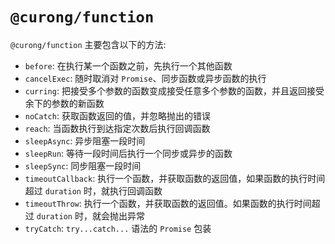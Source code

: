 # `@curong/function`

`@curong/function` 主要包含以下的方法:

- `before`: 在执行某一个函数之前，先执行一个其他函数
- `cancelExec`: 随时取消对 `Promise`、同步函数或异步函数的执行
- `curring`: 把接受多个参数的函数变成接受任意多个参数的函数，并且返回接受余下的参数的新函数
- `noCatch`: 获取函数返回的值，并忽略抛出的错误
- `reach`: 当函数执行到达指定次数后执行回调函数
- `sleepAsync`: 异步阻塞一段时间
- `sleepRun`: 等待一段时间后执行一个同步或异步的函数
- `sleepSync`: 同步阻塞一段时间
- `timeoutCallback`: 执行一个函数，并获取函数的返回值，如果函数的执行时间超过 `duration` 时，就执行回调函数
- `timeoutThrow`: 执行一个函数，并获取函数的返回值。如果函数的执行时间超过 `duration` 时，就会抛出异常
- `tryCatch`: `try...catch...` 语法的 `Promise` 包装
